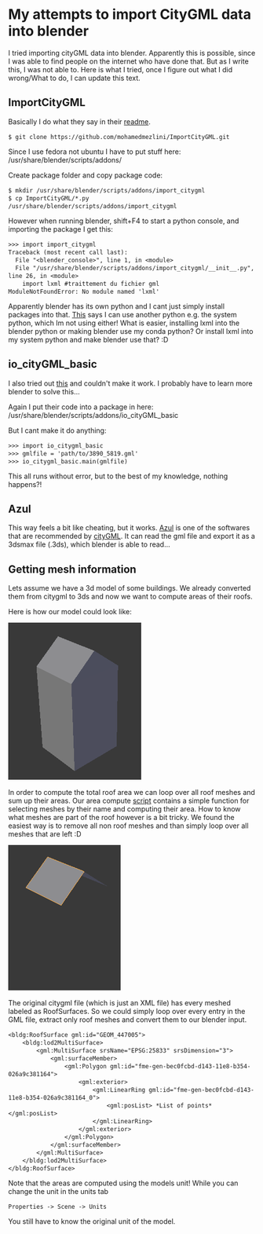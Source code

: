 My attempts to import CityGML data into blender
===============================================

I tried importing cityGML data into blender.
Apparently this is possible, since I was able to find people on the internet who have done that.
But as I write this, I was not able to.
Here is what I tried, once I figure out what I did wrong/What to do, I can update this text.


ImportCityGML
-------------

Basically I do what they say in their [readme](https://github.com/mohamedmezlini/ImportCityGML).

```
$ git clone https://github.com/mohamedmezlini/ImportCityGML.git
```

Since I use fedora not ubuntu I have to put stuff here:
/usr/share/blender/scripts/addons/

Create package folder and copy package code:

```
$ mkdir /usr/share/blender/scripts/addons/import_citygml
$ cp ImportCityGML/*.py /usr/share/blender/scripts/addons/import_citygml
```

However when running blender, shift+F4 to start a python console, and importing the package I get this:

```
>>> import import_citygml
Traceback (most recent call last):
  File "<blender_console>", line 1, in <module>
  File "/usr/share/blender/scripts/addons/import_citygml/__init__.py", line 26, in <module>
    import lxml #traittement du fichier gml
ModuleNotFoundError: No module named 'lxml'
```

Apparently blender has its own python and I cant just simply install packages into that.
[This](https://blender.stackexchange.com/questions/5287/using-3rd-party-python-modules) says I can use another python e.g. the system python, which Im not using either!
What is easier, installing lxml into the blender python or making blender use my conda python?
Or install lxml into my system python and make blender use that? :D


io_cityGML_basic
----------------

I also tried out [this](https://github.com/zeffii/io_cityGML_basic) and couldn't make it work.
I probably have to learn more blender to solve this...

Again I put their code into a package in here:
/usr/share/blender/scripts/addons/io_cityGML_basic

But I cant make it do anything:

```
>>> import io_citygml_basic
>>> gmlfile = 'path/to/3890_5819.gml'
>>> io_citygml_basic.main(gmlfile)
```

This all runs without error, but to the best of my knowledge, nothing happens?!

Azul
----

This way feels a bit like cheating, but it works.
[Azul](https://itunes.apple.com/nl/app/azul/id1173239678?mt=12) is one of the softwares that are recommended by [cityGML](https://www.citygml.org/software/).
It can read the gml file and export it as a 3dsmax file (.3ds), which blender is able to read...

Getting mesh information
------------------------

Lets assume we have a 3d model of some buildings. 
We already converted them from citygml to 3ds and now we want to compute areas of their roofs.

Here is how our model could look like:

![](https://raw.githubusercontent.com/nicolasholland/VariousProjects/master/citygml/images/singlebuilding.png)

In order to compute the total roof area we can loop over all roof meshes and sum up their areas.
Our area compute [script](https://github.com/nicolasholland/VariousProjects/blob/master/citygml/area_compute.py) contains a simple function for selecting meshes by their name and computing their area.
How to know what meshes are part of the roof however is a bit tricky.
We found the easiest way is to remove all non roof meshes and than simply loop over all meshes that are left :D

![](https://raw.githubusercontent.com/nicolasholland/VariousProjects/master/citygml/images/justroof.png)

The original citygml file (which is just an XML file) has every meshed labeled as RoofSurfaces.
So we could simply loop over every entry in the GML file, extract only roof meshes and convert them to our blender input.

```
<bldg:RoofSurface gml:id="GEOM_447005">
    <bldg:lod2MultiSurface>
        <gml:MultiSurface srsName="EPSG:25833" srsDimension="3">
            <gml:surfaceMember>
                <gml:Polygon gml:id="fme-gen-bec0fcbd-d143-11e8-b354-026a9c381164">
                    <gml:exterior>
                        <gml:LinearRing gml:id="fme-gen-bec0fcbd-d143-11e8-b354-026a9c381164_0">
                            <gml:posList> *List of points* </gml:posList>
                        </gml:LinearRing>
                    </gml:exterior>
                </gml:Polygon>
            </gml:surfaceMember>
        </gml:MultiSurface>
    </bldg:lod2MultiSurface>
</bldg:RoofSurface>
```

Note that the areas are computed using the models unit!
While you can change the unit in the units tab

```
Properties -> Scene -> Units
```

You still have to know the original unit of the model.



